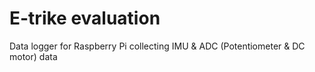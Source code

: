 # E-trike evaluation

Data logger for Raspberry Pi collecting IMU & ADC (Potentiometer & DC motor) data
